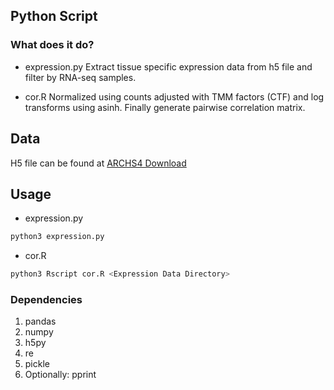 ## Python Script

### What does it do?
- expression.py
Extract tissue specific expression data from h5 file and filter by RNA-seq samples. 

- cor.R
Normalized using counts adjusted with TMM factors (CTF) and log transforms using asinh. Finally generate pairwise correlation matrix. 

## Data
H5 file can be found at [ARCHS4 Download](https://maayanlab.cloud/archs4/download.html)

## Usage
- expression.py  
```bash
python3 expression.py
```
- cor.R
```bash
python3 Rscript cor.R <Expression Data Directory>
```

### Dependencies
1. pandas 
2. numpy 
3. h5py 
4. re
5. pickle
6. Optionally: pprint
